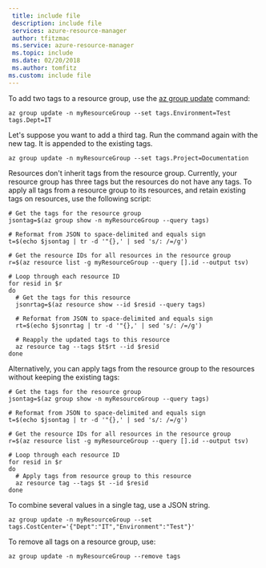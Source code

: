 ```yaml
---
 title: include file
 description: include file
 services: azure-resource-manager
 author: tfitzmac
 ms.service: azure-resource-manager
 ms.topic: include
 ms.date: 02/20/2018
 ms.author: tomfitz
ms.custom: include file
---
```


To add two tags to a resource group, use the [az group update](/cli/azure/group) command:

```azurecli-interactive
az group update -n myResourceGroup --set tags.Environment=Test tags.Dept=IT
```

Let's suppose you want to add a third tag. Run the command again with the new tag. It is appended to the existing tags.

```azurecli-interactive
az group update -n myResourceGroup --set tags.Project=Documentation
```

Resources don't inherit tags from the resource group. Currently, your resource group has three tags but the resources do not have any tags. To apply all tags from a resource group to its resources, and retain existing tags on resources, use the following script:

```azurecli-interactive
# Get the tags for the resource group
jsontag=$(az group show -n myResourceGroup --query tags)

# Reformat from JSON to space-delimited and equals sign
t=$(echo $jsontag | tr -d '"{},' | sed 's/: /=/g')

# Get the resource IDs for all resources in the resource group
r=$(az resource list -g myResourceGroup --query [].id --output tsv)

# Loop through each resource ID
for resid in $r
do
  # Get the tags for this resource
  jsonrtag=$(az resource show --id $resid --query tags)
  
  # Reformat from JSON to space-delimited and equals sign
  rt=$(echo $jsonrtag | tr -d '"{},' | sed 's/: /=/g')
  
  # Reapply the updated tags to this resource
  az resource tag --tags $t$rt --id $resid
done
```

Alternatively, you can apply tags from the resource group to the resources without keeping the existing tags:

```azurecli-interactive
# Get the tags for the resource group
jsontag=$(az group show -n myResourceGroup --query tags)

# Reformat from JSON to space-delimited and equals sign
t=$(echo $jsontag | tr -d '"{},' | sed 's/: /=/g')

# Get the resource IDs for all resources in the resource group
r=$(az resource list -g myResourceGroup --query [].id --output tsv)

# Loop through each resource ID
for resid in $r
do
  # Apply tags from resource group to this resource
  az resource tag --tags $t --id $resid
done
```

To combine several values in a single tag, use a JSON string.

```azurecli-interactive
az group update -n myResourceGroup --set tags.CostCenter='{"Dept":"IT","Environment":"Test"}'
```

To remove all tags on a resource group, use:

```azurecli-interactive
az group update -n myResourceGroup --remove tags
```
